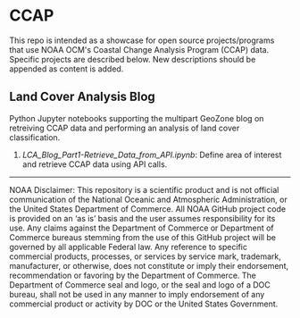 # CCAP
This repo is intended as a showcase for open source projects/programs that use NOAA OCM's Coastal Change Analysis Program (CCAP) data.  Specific projects are described below.  New descriptions should be appended as content is added.

## Land Cover Analysis Blog
Python Jupyter notebooks supporting the multipart GeoZone blog on retreiving CCAP data and performing an analysis of land cover classification.

1. *LCA_Blog_Part1-Retrieve_Data_from_API.ipynb*: Define area of interest and retrieve CCAP data using API calls.
___
NOAA Disclaimer: This repository is a scientific product and is not official communication of the National Oceanic and Atmospheric Administration, or the United States Department of Commerce. All NOAA GitHub project code is provided on an ‘as is’ basis and the user assumes responsibility for its use. Any claims against the Department of Commerce or Department of Commerce bureaus stemming from the use of this GitHub project will be governed by all applicable Federal law. Any reference to specific commercial products, processes, or services by service mark, trademark, manufacturer, or otherwise, does not constitute or imply their endorsement, recommendation or favoring by the Department of Commerce. The Department of Commerce seal and logo, or the seal and logo of a DOC bureau, shall not be used in any manner to imply endorsement of any commercial product or activity by DOC or the United States Government.
